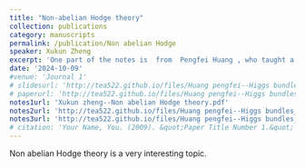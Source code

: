 ```yaml
---
title: "Non-abelian Hodge theory"
collection: publications
category: manuscripts
permalink: /publication/Non abelian Hodge
speaker: Xukun Zheng
excerpt: 'One part of the notes is  from  Pengfei Huang , who taught a short course on Higgs bundles and local systems. Please refer to the details on the website [2022 Nankai summer school_Higgs bundles](http://www.cim.nankai.edu.cn/2022/0627/c11453a460256/page.htm). And another part is from Xukun Zheng, who talks about Non-abelian Hodge theory in our seminar.'
date: '2024-10-09'
#venue: 'Journal 1'
# slidesurl: 'http://tea522.github.io/files/Huang pengfei--Higgs bundles_55-113.pdf'
# paperurl: 'http://tea522.github.io/files/Huang pengfei--Higgs bundles_1-54.pdf'
notes1url: 'Xukun zheng--Non abelian Hodge theory.pdf'
notes2url: 'http://tea522.github.io/files/Huang pengfei--Higgs bundles_1-54.pdf'
notes3url: 'http://tea522.github.io/files/Huang pengfei--Higgs bundles_55-113.pdf'
# citation: 'Your Name, You. (2009). &quot;Paper Title Number 1.&quot; <i>Journal 1</i>. 1(1).'
---
```


Non abelian Hodge theory is a very interesting topic. 

<!-- This note is written by Huang pengfei's talk about Higgs bundles.  -->

<!-- The resulting category of "harmonic bundles'' sits between the categories of Higgs bundles and local systems in a way completely analogous to how harmonic forms mediate between de Rham cohomology classes of closed forms and holomorphic forms. As in the abelian case, the most spectacular applications occur when the base space X is compact Kähler.  -->